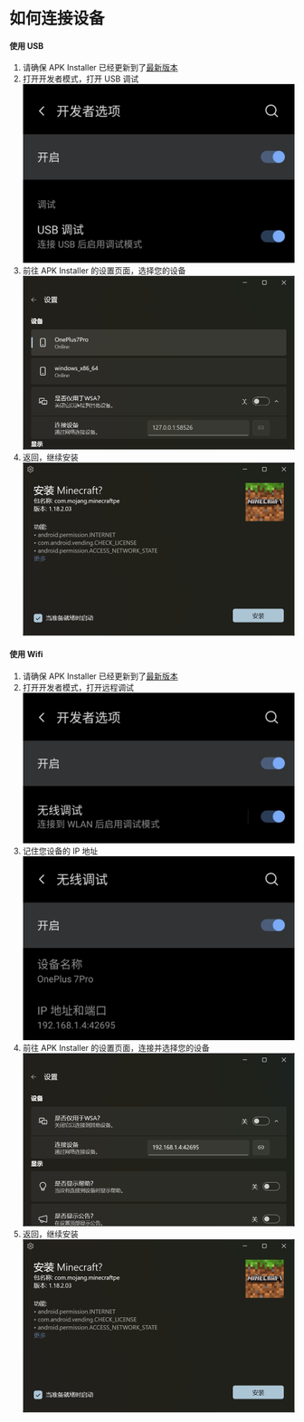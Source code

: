 # 如何连接设备
#### 使用 USB
1. 请确保 APK Installer 已经更新到了[最新版本](https://www.microsoft.com/store/productId/9P2JFQ43FPPG "APK Installer")
2. 打开开发者模式，打开 USB 调试 ![开发者模式](https://raw.githubusercontent.com/Paving-Base/APK-Installer/screenshots/Documents/Tutorials/How%20To%20Connect%20Device/Images/Screenshot_20221002-172252.jpg)
3. 前往 APK Installer 的设置页面，选择您的设备 ![设置页面](https://raw.githubusercontent.com/Paving-Base/APK-Installer/screenshots/Documents/Tutorials/How%20To%20Connect%20Device/Images/Snipaste_2022-10-02_17-37-30.png)
4. 返回，继续安装 ![继续安装](https://raw.githubusercontent.com/Paving-Base/APK-Installer/screenshots/Documents/Tutorials/How%20To%20Connect%20Device/Images/Snipaste_2022-10-02_17-34-04.png)
#### 使用 Wifi
1. 请确保 APK Installer 已经更新到了[最新版本](https://www.microsoft.com/store/productId/9P2JFQ43FPPG "APK Installer")
2. 打开开发者模式，打开远程调试 ![Developer Mode](https://raw.githubusercontent.com/Paving-Base/APK-Installer/screenshots/Documents/Tutorials/How%20To%20Connect%20Device/Images/Screenshot_20221002-174001.jpg)
3. 记住您设备的 IP 地址 ![IP 地址](https://raw.githubusercontent.com/Paving-Base/APK-Installer/screenshots/Documents/Tutorials/How%20To%20Connect%20Device/Images/Screenshot_20221002-174200.jpg)
3. 前往 APK Installer 的设置页面，连接并选择您的设备 ![设置页面](https://raw.githubusercontent.com/Paving-Base/APK-Installer/screenshots/Documents/Tutorials/How%20To%20Connect%20Device/Images/Snipaste_2022-10-02_17-46-28.png)
4. 返回，继续安装 ![继续安装](https://raw.githubusercontent.com/Paving-Base/APK-Installer/screenshots/Documents/Tutorials/How%20To%20Connect%20Device/Images/Snipaste_2022-10-02_17-34-04.png)

